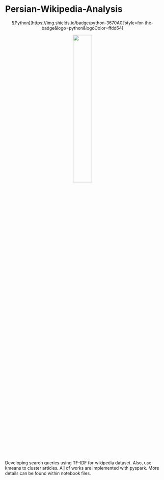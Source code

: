 # Persian-Wikipedia-Analysis
<p align="center">
![Python](https://img.shields.io/badge/python-3670A0?style=for-the-badge&logo=python&logoColor=ffdd54)
</p>

<p align="center">
    <img 
    src="https://user-images.githubusercontent.com/31289283/158360278-b0aa8d03-4cb6-4d18-b03a-fad7ec1affa3.png" 
    height=35% 
    width=35%
    >
</p>

Developing search queries using TF-IDF for wikipedia dataset. Also, use kmeans to cluster articles. All of works are implemented with pyspark. More details can be found within notebook files.
